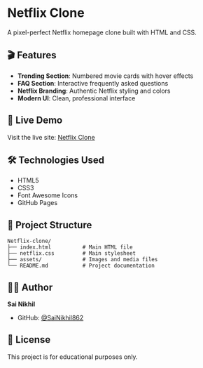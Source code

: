 # Netflix Clone

A pixel-perfect Netflix homepage clone built with HTML and CSS.

## 🎬 Features

- **Trending Section**: Numbered movie cards with hover effects
- **FAQ Section**: Interactive frequently asked questions
- **Netflix Branding**: Authentic Netflix styling and colors
- **Modern UI**: Clean, professional interface

## 🚀 Live Demo

Visit the live site: [Netflix Clone](https://sainikhil862.github.io/Netflix-clone/)

## 🛠️ Technologies Used

- HTML5
- CSS3
- Font Awesome Icons
- GitHub Pages

## 🎯 Project Structure

```
Netflix-clone/
├── index.html          # Main HTML file
├── netflix.css         # Main stylesheet
├── assets/             # Images and media files
└── README.md           # Project documentation
```

## 👨‍💻 Author

**Sai Nikhil**
- GitHub: [@SaiNikhil862](https://github.com/SaiNikhil862)

## 📄 License

This project is for educational purposes only.
